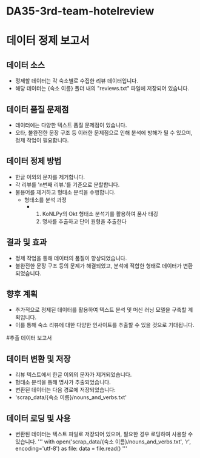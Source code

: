 # DA35-3rd-team-hotelreview

# 데이터 정제 보고서

## 데이터 소스
- 정제할 데이터는 각 숙소별로 수집한 리뷰 데이터입니다.
- 해당 데이터는 {숙소 이름} 폴더 내의 "reviews.txt" 파일에 저장되어 있습니다.

## 데이터 품질 문제점
- 데이터에는 다양한 텍스트 품질 문제점이 있습니다.
- 오타, 불완전한 문장 구조 등 이러한 문제점으로 인해 분석에 방해가 될 수 있으며, 정제 작업이 필요합니다.

## 데이터 정제 방법
- 한글 이외의 문자를 제거합니다.
- 각 리뷰를 'n번째 리뷰.'를 기준으로 분할합니다.
- 불용어를 제거하고 형태소 분석을 수행합니다.
  - 형태소를 분석 과정
    - 1. KoNLPy의 Okt 형태소 분석기를 활용하여 품사 태깅
      2. 명사를 추출하고 단어 원형을 추출한다
 
## 결과 및 효과
- 정제 작업을 통해 데이터의 품질이 향상되었습니다.
- 불완전한 문장 구조 등의 문제가 해결되었고, 분석에 적합한 형태로 데이터가 변환되었습니다.

## 향후 계획
- 추가적으로 정제된 데이터를 활용하여 텍스트 분석 및 머신 러닝 모델을 구축할 계획입니다.
- 이를 통해 숙소 리뷰에 대한 다양한 인사이트를 추출할 수 있을 것으로 기대됩니다.

#추출 데이터 보고서

## 데이터 변환 및 저장
- 리뷰 텍스트에서 한글 이외의 문자가 제거되었습니다.
- 형태소 분석을 통해 명사가 추출되었습니다.
- 변환된 데이터는 다음 경로에 저장되었습니다:
- 'scrap_data/{숙소 이름}/nouns_and_verbs.txt'

## 데이터 로딩 및 사용
- 변환된 데이터는 텍스트 파일로 저장되어 있으며, 필요한 경우 로딩하여 사용할 수 있습니다.
'''
with open('scrap_data/{숙소 이름}/nouns_and_verbs.txt', 'r', encoding='utf-8') as file:
    data = file.read()
'''
